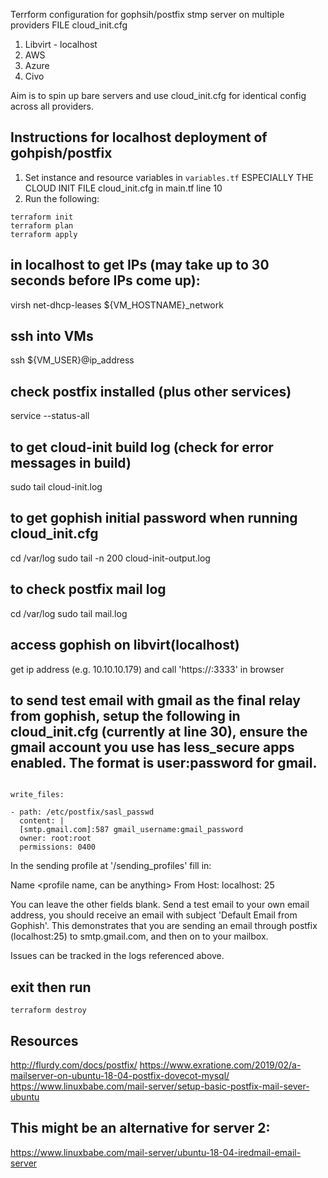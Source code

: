 Terrform configuration for gophsih/postfix stmp server on multiple providers
FILE cloud_init.cfg

1. Libvirt - localhost
2. AWS
3. Azure
4. Civo

Aim is to spin up bare servers and use cloud_init.cfg for identical config across all providers.

## Instructions for localhost deployment of gohpish/postfix

1. Set instance and resource variables in `variables.tf` ESPECIALLY THE CLOUD INIT FILE cloud_init.cfg in main.tf line 10
2. Run the following:

```
terraform init
terraform plan
terraform apply
```

## in localhost to get IPs (may take up to 30 seconds before IPs come up):

virsh net-dhcp-leases ${VM_HOSTNAME}\_network

## ssh into VMs

ssh ${VM_USER}@ip_address

## check postfix installed (plus other services)

service --status-all

## to get cloud-init build log (check for error messages in build)

sudo tail cloud-init.log

## to get gophish initial password when running cloud_init.cfg

cd /var/log
sudo tail -n 200 cloud-init-output.log

## to check postfix mail log

cd /var/log
sudo tail mail.log

## access gophish on libvirt(localhost)

get ip address (e.g. 10.10.10.179) and call 'https://<ip address>:3333' in browser

## to send test email with gmail as the final relay from gophish, setup the following in cloud_init.cfg (currently at line 30), ensure the gmail account you use has less_secure apps enabled. The format is user:password for gmail.

```

write_files:

- path: /etc/postfix/sasl_passwd
  content: |
  [smtp.gmail.com]:587 gmail_username:gmail_password
  owner: root:root
  permissions: 0400

```

In the sending profile at '/sending_profiles' fill in:

Name <profile name, can be anything>
From <gmail account>
Host: localhost: 25

You can leave the other fields blank. Send a test email to your own email address, you should receive an email with subject 'Default Email from Gophish'.
This demonstrates that you are sending an email through postfix (localhost:25) to smtp.gmail.com, and then on to your mailbox.

Issues can be tracked in the logs referenced above.

## exit then run

```
terraform destroy
```

## Resources

http://flurdy.com/docs/postfix/
https://www.exratione.com/2019/02/a-mailserver-on-ubuntu-18-04-postfix-dovecot-mysql/
https://www.linuxbabe.com/mail-server/setup-basic-postfix-mail-sever-ubuntu

## This might be an alternative for server 2:

https://www.linuxbabe.com/mail-server/ubuntu-18-04-iredmail-email-server
